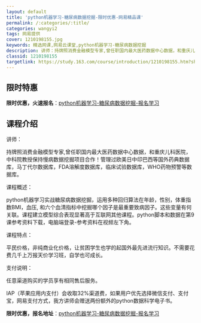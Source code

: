 ```yaml
---
layout: default
title: 'python机器学习-糖尿病数据挖掘-限时优惠-网易精品课'
permalink: /:categories/:title/
categories: wangyi2
tags: 网易提供
cover: 1210198155.jpg
keywords: 精选网课,网易云课堂,python机器学习-糖尿病数据挖掘
description: 讲师：持牌照消费金融模型专家,曾任职国内最大医药数据中心数据，和重庆儿科医院，中科院教授保持慢病数据挖掘项目合作！管理过
classid: 1210198155
targetlink: https://study.163.com/course/introduction/1210198155.htm?share=1&shareId=1025206652&utm_campaign=share&utm_medium=iphoneShare&utm_source=&utm_u=1025206652
---
```


## 限时特惠

**限时优惠，火速报名**：[python机器学习-糖尿病数据挖掘-报名学习](https://study.163.com/course/introduction/1210198155.htm?share=1&shareId=1025206652&utm_campaign=share&utm_medium=iphoneShare&utm_source=&utm_u=1025206652)

## 课程介绍

讲师：

持牌照消费金融模型专家,曾任职国内最大医药数据中心数据，和重庆儿科医院，中科院教授保持慢病数据挖掘项目合作！管理过欧美日中印巴西等国外药典数据库，马丁代尔数据库，FDA溶解度数据库，临床试验数据库，WHO药物预警等数据库。



课程概述：

python机器学习实战糖尿病数据挖掘，运用多种回归算法在年龄，性别，体重指数BMI，血压, 和六个血清指标中挖掘哪个因子是最重要致病因子。这些变量有何关联。课程建立模型综合表现显著高于互联网其他课程。python脚本和数据在第9课参考资料下载，电脑端登录-参考资料在视频左下角。



课程特点：

平民价格，非纯商业化价格，让贫困学生也学的起国外最先进流行知识。不需要花费几千上万报天价学习班，自学也可成长。



支付说明：

任意渠道购买的学员享有相同售后服务。

IAP（苹果应用内支付）会收取32%渠道费，如果用户优先选择微信支付、支付宝，网易支付方式，我方讲师会赠送两份额外的python数据科学电子书。

**限时优惠，报名地址**：[python机器学习-糖尿病数据挖掘-报名学习](https://study.163.com/course/introduction/1210198155.htm?share=1&shareId=1025206652&utm_campaign=share&utm_medium=iphoneShare&utm_source=&utm_u=1025206652)

